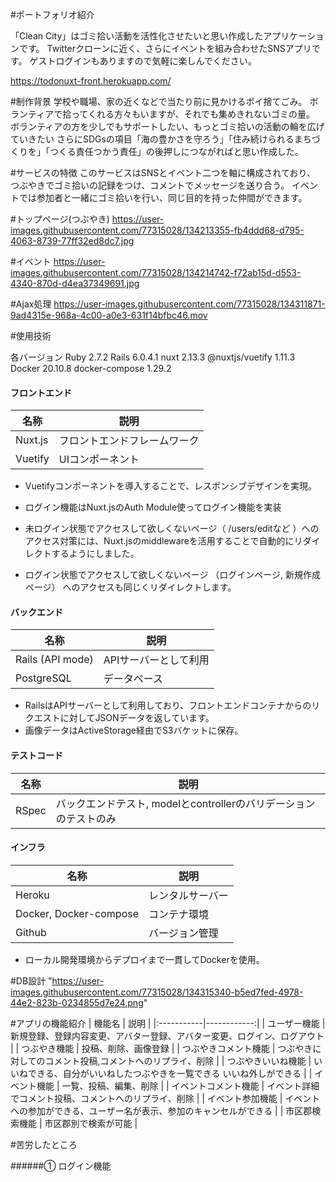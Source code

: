 #ポートフォリオ紹介

「Clean City」はゴミ拾い活動を活性化させたいと思い作成したアプリケーションです。
Twitterクローンに近く、さらにイベントを組み合わせたSNSアプリです。
ゲストログインもありますので気軽に楽しんでください。

https://todonuxt-front.herokuapp.com/


#制作背景
学校や職場、家の近くなどで当たり前に見かけるポイ捨てごみ。
ボランティアで拾ってくれる方々もいますが、それでも集めきれないゴミの量。
ボランティアの方を少しでもサポートしたい、もっとゴミ拾いの活動の輪を広げていきたい
さらにSDGsの項目「海の豊かさを守ろう」「住み続けられるまちづくりを」「つくる責任つかう責任」の後押しにつながればと思い作成した。

#サービスの特徴
このサービスはSNSとイベント二つを軸に構成されており、
つぶやきでゴミ拾いの記録をつけ、コメントでメッセージを送り合う。
イベントでは参加者と一緒にゴミ拾いを行い、同じ目的を持った仲間ができます。


#トップページ(つぶやき)
https://user-images.githubusercontent.com/77315028/134213355-fb4ddd68-d795-4063-8739-77ff32ed8dc7.jpg

#イベント
https://user-images.githubusercontent.com/77315028/134214742-f72ab15d-d553-4340-870d-d4ea37349691.jpg

#Ajax処理
https://user-images.githubusercontent.com/77315028/134311871-9ad4315e-968a-4c00-a0e3-631f14bfbc46.mov

#使用技術

各バージョン
Ruby 2.7.2
Rails 6.0.4.1
nuxt 2.13.3
@nuxtjs/vuetify 1.11.3
Docker 20.10.8
docker-compose 1.29.2

#### フロントエンド
| 名称 | 説明 |
| ---- | ---- |
| Nuxt.js | フロントエンドフレームワーク |
| Vuetify | UIコンポーネント |
- Vuetifyコンポーネントを導入することで、レスポンシブデザインを実現。

- ログイン機能はNuxt.jsのAuth Module使ってログイン機能を実装

- 未ログイン状態でアクセスして欲しくないページ（ /users/editなど ）へのアクセス対策には、Nuxt.jsのmiddlewareを活用することで自動的にリダイレクトするようにしました。

- ログイン状態でアクセスして欲しくないページ （ログインページ, 新規作成ページ） へのアクセスも同じくリダイレクトします。
#### バックエンド
| 名称 | 説明 |
| ---- | ---- |
| Rails (API mode) | APIサーバーとして利用 |
| PostgreSQL | データベース |
- RailsはAPIサーバーとして利用しており、フロントエンドコンテナからのリクエストに対してJSONデータを返しています。
- 画像データはActiveStorage経由でS3バケットに保存。

#### テストコード
| 名称 | 説明 |
| ---- | ---- |
| RSpec | バックエンドテスト, modelとcontrollerのバリデーションのテストのみ |

#### インフラ
| 名称 | 説明 |
| ---- | ---- |
| Heroku |  レンタルサーバー |
| Docker, Docker-compose | コンテナ環境 |
| Github | バージョン管理 |
- ローカル開発環境からデプロイまで一貫してDockerを使用。

#DB設計
"https://user-images.githubusercontent.com/77315028/134315340-b5ed7fed-4978-44e2-823b-0234855d7e24.png"

#アプリの機能紹介
| 機能名 | 説明 |
|:-----------|------------:|
| ユーザー機能 | 新規登録、登録内容変更、アバター登録、アバター変更、ログイン、ログアウト |
| つぶやき機能 | 投稿、削除、画像登録 |
| つぶやきコメント機能 | つぶやきに対してのコメント投稿,コメントへのリプライ、削除 |
| つぶやきいいね機能 | いいねできる、自分がいいねしたつぶやきを一覧できる いいね外しができる |
| イベント機能 | 一覧、投稿、編集、削除 |
| イベントコメント機能 | イベント詳細でコメント投稿、コメントへのリプライ、削除 |
| イベント参加機能 | イベントへの参加ができる、ユーザー名が表示、参加のキャンセルができる |
| 市区郡検索機能 | 市区郡別で検索が可能 |

#苦労したところ

######① ログイン機能


